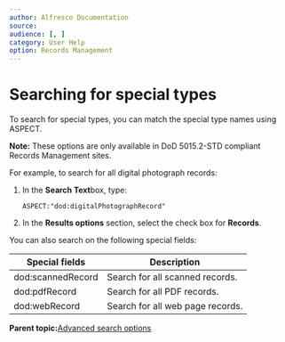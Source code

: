 ```yaml
---
author: Alfresco Documentation
source: 
audience: [, ]
category: User Help
option: Records Management
---
```


# Searching for special types

To search for special types, you can match the special type names using ASPECT.

**Note:** These options are only available in DoD 5015.2-STD compliant Records Management sites.

For example, to search for all digital photograph records:

1.  In the **Search Text**box, type:

    `ASPECT:"dod:digitalPhotographRecord"`

2.  In the **Results options** section, select the check box for **Records**.


You can also search on the following special fields:

|Special fields|Description|
|--------------|-----------|
|dod:scannedRecord|Search for all scanned records.|
|dod:pdfRecord|Search for all PDF records.|
|dod:webRecord|Search for all web page records.|

**Parent topic:**[Advanced search options](../concepts/rm-search-syntax.md)

